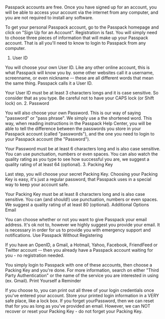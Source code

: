 Passpack accounts are free. Once you have signed up for an account, you will be able to access your account via the internet from any computer, and you are not required to install any software.

To get your personal Passpack account, go to the Passpack homepage and click on "Sign Up for an Account". Registration is fast. You will simply need to choose three pieces of information that will make up your Passpack account. That is all you'll need to know to login to Passpack from any computer.
1. User ID

You will choose your own User ID. Like any other online account, this is what Passpack will know you by. some other websites call it a username, screenname, or even nickname -- these are all different words that mean the same thing. Passpack calls it a User ID.

Your User ID must be at least 3 characters longs and it is case sensitive. So consider that as you type. Be careful not to have your CAPS lock (or Shift lock) on.
2. Password

You will also choose your own Password. This is our way of saying "password" or "pass phrase". We simply use a the shortened word. This way, when reading instructions in the Passpack Help Center, you will be able to tell the difference between the passwords you store in your Passpack account (called "passwords"), and the one you need to login to your Passpack account (the "Password").

Your Password must be at least 6 characters long and is also case sensitive. You can use punctuation, numbers or even spaces. You can also watch the quality rating as you type to see how successful you are, we suggest a quality rating of at least 64 (optional).
3. Packing Key

Last step, you will choose your secret Packing Key. Choosing your Packing Key is easy, it's just a regular password, that Passpack uses in a special way to keep your account safe.

Your Packing Key must be at least 8 characters long and is also case sensitive. You can (and should!) use punctuation, numbers or even spaces. We suggest a quality rating of at least 80 (optional).
Additional Options
Email

You can choose whether or not you want to give Passpack your email address. It's ok not to, however we highly suggest you provide your email. It is necessary in order for us to provide you with emergency support and notifications.
Use Passpack Without Registering

If you have an OpenID, a Gmail, a Hotmail, Yahoo, Facebook, FriendFeed or Twitter account -- then you already have a Passpack account waiting for you - no registration needed.

You simply login to Passpack with one of these accounts, then choose a Packing Key and you're done. For more information, search on either "Third Party Authentication" or the name of the service you are interested in using (ex. Gmail).
Print Yourself a Reminder

If you choose to, you can print out all three of your login credentials once you've entered your account. Store your printed login information in a VERY safe place, like a lock box. If you forget yourPassword, then we can reset that for you as long as you've provided an email. However, we can NOT recover or reset your Packing Key - do not forget your Packing Key.

